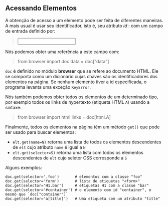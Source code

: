 Acessando Elementos
-------------------

A obtenção de acesso a um elemento pode ser feita de diferentes
maneiras. A mais usual é usar seu identificador, isto é, seu atributo
_id_ : com um campo de entrada definido por:

>    <input id="data">

Nós podemos obter uma referência a este campo com:

>    from browser import doc
>    data = doc["data"]

`doc` é definido no módulo **browser** que se refere ao documento
HTML. Ele se comporta como um dicionário cujas chaves são os
identificadores dos elementos na página. Se nenhum elemento tiver a id
especificada, o programa levanta uma exceção `KeyError`.

Nós também podemos obter todos os elementos de um determinado tipo,
por exemplo todos os links de hypertexto (etiqueta HTML `A`) usando a
sintaxe:

>    from browser import html
>    links = doc[html.A]

Finalmente, todos os elementos na página têm um método `get()` que
pode ser usado para buscar elementos:

- `elt.get(name=N)` retorna uma lista de todos os elementos
  descendentes de `elt` cujo atributo `name` é igual a `N`
- `elt.get(selector=S)` retorna uma lista com todos os elementos
  descendentes de `elt` cujo seletor CSS corresponde a `S`

Alguns exemplos:

    doc.get(selector='.foo')       # elementos com a classe "foo"
    doc.get(selector='form')       # lista de etiquetas "<form>"
    doc.get(selector='H1.bar')     # etiquetas H1 com a classe "bar"
    doc.get(selector='#container') # o elemento com id "container", o mesmo que `doc["container"]`
    doc.get(selector='a[title]')   # Uma etiqueta com um atributo "title"
